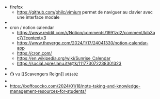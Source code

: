 - firefox
	- https://github.com/philc/vimium permet de naviguer au clavier avec une interface modale
-
- cron / notion calendar
	- https://www.reddit.com/r/Notion/comments/1991zd2/comment/kib3ac7/?context=3
	- https://www.theverge.com/2024/1/17/24041330/notion-calendar-app
	- https://cron.com/
	- https://en.wikipedia.org/wiki/Sunrise_Calendar
	- https://social.apreslanu.it/@tk/111773072238301323
-
- 📺 vu [[Scavengers Reign]] `s01e02`
-
- https://boffosocko.com/2024/01/18/note-taking-and-knowledge-management-resources-for-students/